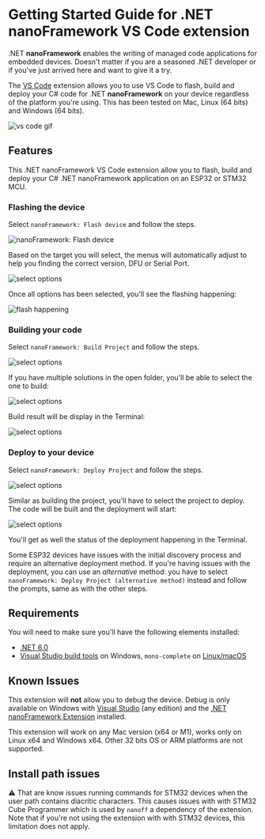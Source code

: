# Getting Started Guide for .NET **nanoFramework** VS Code extension

.NET **nanoFramework** enables the writing of managed code applications for embedded devices. Doesn't matter if you are a seasoned .NET developer or if you've just arrived here and want to give it a try.

The [VS Code](https://code.visualstudio.com/) extension allows you to use VS Code to flash, build and deploy your C# code for .NET **nanoFramework** on your device regardless of the platform you're using. This has been tested on Mac, Linux (64 bits) and Windows (64 bits).

![vs code gif](../../images/vs-code/nano-vs-code.gif)

## Features

This .NET nanoFramework VS Code extension allow you to flash, build and deploy your C# .NET nanoFramework application on an ESP32 or STM32 MCU.

### Flashing the device

Select `nanoFramework: Flash device` and follow the steps.

![nanoFramework: Flash device](../../images/vs-code/step-by-step6.png)

Based on the target you will select, the menus will automatically adjust to help you finding the correct version, DFU or Serial Port.

![select options](../../images/vs-code/step-by-step8.png)

Once all options has been selected, you'll see the flashing happening:

![flash happening](../../images/vs-code/step-by-step12.png)

### Building your code

Select `nanoFramework: Build Project` and follow the steps.

![select options](../../images/vs-code/step-by-step2.png)

If you have multiple solutions in the open folder, you'll be able to select the one to build:

![select options](../../images/vs-code/step-by-step3.png)

Build result will be display in the Terminal:

![select options](../../images/vs-code/step-by-step5.png)

### Deploy to your device

Select `nanoFramework: Deploy Project` and follow the steps.

![select options](../../images/vs-code/step-by-step14.png)

Similar as building the project, you'll have to select the project to deploy. The code will be built and the deployment will start:

![select options](../../images/vs-code/step-by-step17.png)

You'll get as well the status of the deployment happening in the Terminal.

Some ESP32 devices have issues with the initial discovery process and require an alternative deployment method.
If you're having issues with the deployment, you can use an _alternative_ method: you have to select `nanoFramework: Deploy Project (alternative method)` instead and follow the prompts, same as with the other steps.

## Requirements

You will need to make sure you'll have the following elements installed:

- [.NET 6.0](https://dotnet.microsoft.com/download/dotnet)
- [Visual Studio build tools](https://visualstudio.microsoft.com/en/thank-you-downloading-visual-studio/?sku=BuildTools&rel=16) on Windows, `mono-complete` on [Linux/macOS](https://www.mono-project.com/)

## Known Issues

This extension will **not** allow you to debug the device. Debug is only available on Windows with [Visual Studio](https://visualstudio.microsoft.com/downloads/) (any edition) and the [.NET nanoFramework Extension](https://marketplace.visualstudio.com/items?itemName=nanoframework.nanoFramework-VS2022-Extension) installed.

This extension will work on any Mac version (x64 or M1), works only on Linux x64 and Windows x64. Other 32 bits OS or ARM platforms are not supported.

## Install path issues

:warning: That are know issues running commands for STM32 devices when the user path contains diacritic characters. This causes issues with with STM32 Cube Programmer which is used by `nanoff` a dependency of the extension.
Note that if you're not using the extension with with STM32 devices, this limitation does not apply.
